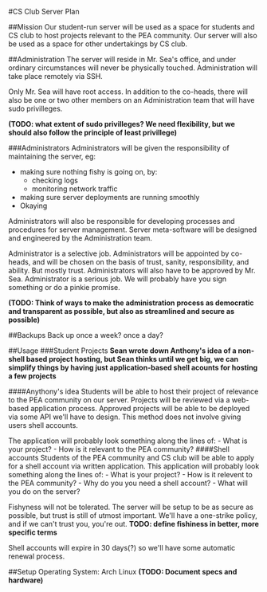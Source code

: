#CS Club Server Plan

##Mission
Our student-run server will be used as a space for students and CS club to host projects relevant to the PEA community. Our server will also be used as a space for other undertakings by CS club.

##Administration
The server will reside in Mr. Sea's office, and under ordinary circumstances will never be physically touched. Administration will take place remotely via SSH.

Only Mr. Sea will have root access. In addition to the co-heads, there will also be one or two other members on an Administration team that will have sudo privilleges. 

__(TODO: what extent of sudo privilleges? We need flexibility, but we should also follow the principle of least privillege)__

###Administrators
Administrators will be given the responsibility of maintaining the server, eg:
- making sure nothing fishy is going on, by:
	- checking logs
	- monitoring network traffic
- making sure server deployments are running smoothly
- Okaying

Administrators will also be responsible for developing processes and procedures for server management. Server meta-software will be designed and engineered by the Administration team.


Administrator is a selective job. Administrators will be appointed by co-heads, and will be chosen on the basis of trust, sanity, responsibility, and ability. But mostly trust. Administrators will also have to be approved by Mr. Sea.
Administrator is a serious job. We will probably have you sign something or do a pinkie promise.

__(TODO: Think of ways to make the administration process as democratic and transparent as possible, but also as streamlined and secure as possible)__

##Backups
Back up once a week? once a day?

##Usage
###Student Projects
__Sean wrote down Anthony's idea of a non-shell based project hosting, but Sean thinks until we get big, we can simplify things by having just application-based shell acounts for hosting a few projects__

####Anythony's idea
Students will be able to host their project of relevance to the PEA community on our server.
Projects will be reviewed via a web-based application process. Approved projects will be able to be deployed via some API we'll have to design. This method does not involve giving users shell accounts.

The application will probably look something along the lines of:
	- What is your project?
	- How is it relevant to the PEA community?
####Shell accounts
Students of the PEA community and CS club will be able to apply for a shell account via written application. This application will probably look something along the lines of:
	- What is your project?
	- How is it relevent to the PEA community?
	- Why do you you need a shell account?
	- What will you do on the server?

Fishyness will not be tolerated. The server will be setup to be as secure as possible, but trust is still of utmost important. We'll have a one-strike policy, and if we can't trust you, you're out.
__TODO: define fishiness in better, more specific terms__

Shell accounts will expire in 30 days(?) so we'll have some automatic renewal process.

##Setup
Operating System: Arch Linux
__(TODO: Document specs and hardware)__





